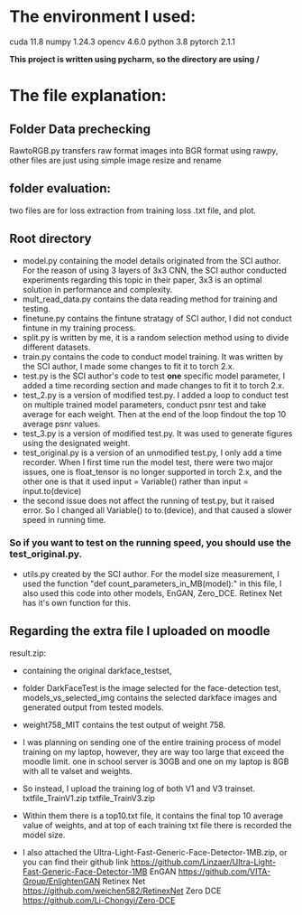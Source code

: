 # The environment I used:
cuda 11.8
numpy 1.24.3
opencv 4.6.0
python 3.8
pytorch 2.1.1

**This project is written using pycharm, so the directory are using /**

# The file explanation:
## Folder Data prechecking
RawtoRGB.py transfers raw format images into BGR format using rawpy, other files are just using simple image resize and rename


## folder evaluation:
two files are for loss extraction from training loss .txt file, and plot.

## Root directory
- model.py containing the model details originated from the SCI author. For the reason of using 3 layers of 3x3 CNN, the SCI author conducted experiments regarding this topic in their paper, 3x3 is an optimal solution in performance and complexity.
- mult_read_data.py contains the data reading method for training and testing.
- finetune.py contains the fintune stratagy of SCI author, I did not conduct fintune in my training process.
- split.py is written by me, it is a random selection method using to divide different datasets.
- train.py contains the code to conduct model training. It was written by the SCI author, I made some changes to fit it to torch 2.x.
- test.py is the SCI author's code to test **one** specific model parameter, I added a time recording section and made changes to fit it to torch 2.x.
- test_2.py is a version of modified test.py. I added a loop to conduct test on multiple trained model parameters, conduct psnr test and take average for each weight. Then at the end of the loop findout the top 10 average psnr values.
- test_3.py is a version of modified test.py. It was used to generate figures using the designated weight.
- test_original.py is a version of an unmodified test.py, I only add a time recorder. When I first time run the model test, there were two major issues, one is float_tensor is no longer supported in torch 2.x, and the other one is that it used input = Variable() rather than input = input.to(device)
- the second issue does not affect the running of test.py, but it raised error. So I changed all Variable() to to.(device), and that caused a slower speed in running time. 
### So if you want to test on the running speed, you should use the test_original.py. 
- utils.py created by the SCI author. For the model size measurement, I used the function "def count_parameters_in_MB(model):" in this file, I also used this code into other models, EnGAN, Zero_DCE. Retinex Net has it's own function for this.


## Regarding the extra file I uploaded on moodle

result.zip:
  - containing the original darkface_testset,
  - folder DarkFaceTest is the image selected for the face-detection test, models_vs_selected_img contains the selected darkface images and generated output from tested models.
  - weight758_MIT contains the test output of weight 758.

- I was planning on sending one of the entire training process of model training on my laptop, however, they are way too large that exceed the moodle limit. one in school server is 30GB and one on my laptop is 8GB with all te valset and weights.

- So instead, I upload the training log of both V1 and V3 trainset.
txtfile_TrainV1.zip
txtfile_TrainV3.zip
- Within them there is a top10.txt file, it contains the final top 10 average value of weights, and at top of each training txt file there is recorded the model size.

- I also attached the Ultra-Light-Fast-Generic-Face-Detector-1MB.zip, or you can find their github link https://github.com/Linzaer/Ultra-Light-Fast-Generic-Face-Detector-1MB
EnGAN https://github.com/VITA-Group/EnlightenGAN
Retinex Net https://github.com/weichen582/RetinexNet
Zero DCE https://github.com/Li-Chongyi/Zero-DCE
